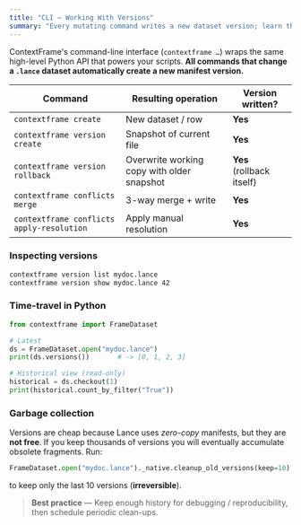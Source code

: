 ```yaml
---
title: "CLI – Working With Versions"
summary: "Every mutating command writes a new dataset version; learn the implications and tooling."
---
```


ContextFrame's command-line interface (`contextframe …`) wraps the same
high-level Python API that powers your scripts.  **All commands that change a
`.lance` dataset automatically create a new manifest version.**

| Command                                   | Resulting operation | Version written? |
|-------------------------------------------|---------------------|------------------|
| `contextframe create`                     | New dataset / row   | **Yes**          |
| `contextframe version create`             | Snapshot of current file | **Yes**      |
| `contextframe version rollback`           | Overwrite working copy with older snapshot | **Yes** (rollback itself) |
| `contextframe conflicts merge`            | 3-way merge + write | **Yes**          |
| `contextframe conflicts apply-resolution` | Apply manual resolution | **Yes**      |

### Inspecting versions

```bash
contextframe version list mydoc.lance
contextframe version show mydoc.lance 42
```

### Time-travel in Python

```python
from contextframe import FrameDataset

# Latest
ds = FrameDataset.open("mydoc.lance")
print(ds.versions())       # -> [0, 1, 2, 3]

# Historical view (read-only)
historical = ds.checkout(1)
print(historical.count_by_filter("True"))
```

### Garbage collection

Versions are cheap because Lance uses *zero-copy* manifests, but they are **not
free**.  If you keep thousands of versions you will eventually accumulate
obsolete fragments.  Run:

```python
FrameDataset.open("mydoc.lance")._native.cleanup_old_versions(keep=10)
```

to keep only the last 10 versions (**irreversible**).

> **Best practice** — Keep enough history for debugging / reproducibility, then
> schedule periodic clean-ups.
